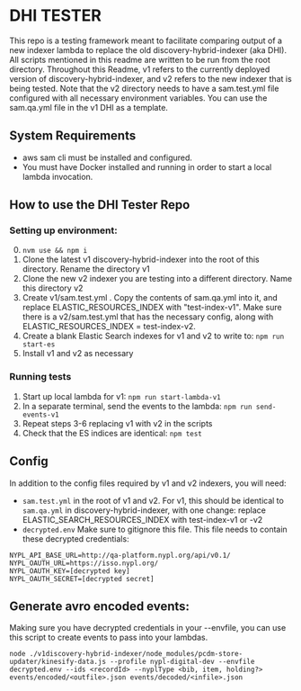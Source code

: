 # DHI TESTER
This repo is a testing framework meant to facilitate comparing output of a new indexer lambda to replace the old discovery-hybrid-indexer (aka DHI). All scripts mentioned in this readme are written to be run from the root directory. Throughout this Readme, v1 refers to the currently deployed version of discovery-hybrid-indexer, and v2 refers to the new indexer that is being tested. Note that the v2 directory needs to have a sam.test.yml file configured with all necessary environment variables. You can use the sam.qa.yml file in the v1 DHI as a template. 

## System Requirements
- aws sam cli must be installed and configured.
- You must have Docker installed and running in order to start a local lambda invocation.

## How to use the DHI Tester Repo

### Setting up environment:
0. `nvm use && npm i`
1. Clone the latest v1 discovery-hybrid-indexer into the root of this directory. Rename the directory v1
2. Clone the new v2 indexer you are testing into a different directory. Name this directory v2
3. Create v1/sam.test.yml . Copy the contents of sam.qa.yml into it, and replace ELASTIC_RESOURCES_INDEX with "test-index-v1". Make sure there is a v2/sam.test.yml that has the necessary config, along with ELASTIC_RESOURCES_INDEX = test-index-v2.
4. Create a blank Elastic Search indexes for v1 and v2 to write to: `npm run start-es`
5. Install v1 and v2 as necessary

### Running tests
1. Start up local lambda for v1: `npm run start-lambda-v1`
2. In a separate terminal, send the events to the lambda:
`npm run send-events-v1`
3. Repeat steps 3-6 replacing v1 with v2 in the scripts
4. Check that the ES indices are identical: `npm test`

## Config
In addition to the config files required by v1 and v2 indexers, you will need:
- `sam.test.yml` in the root of v1 and v2. For v1, this should be identical to `sam.qa.yml` in discovery-hybrid-indexer, with one change: replace ELASTIC_SEARCH_RESOURCES_INDEX with test-index-v1 or -v2
- `decrypted.env` Make sure to gitignore this file. This file needs to contain these decrypted credentials:
```
NYPL_API_BASE_URL=http://qa-platform.nypl.org/api/v0.1/
NYPL_OAUTH_URL=https://isso.nypl.org/
NYPL_OAUTH_KEY=[decrypted key]
NYPL_OAUTH_SECRET=[decrypted secret]
```

## Generate avro encoded events:

Making sure you have decrypted credentials in your --envfile, you can use this script to create events to pass into your lambdas. 

`node ./v1discovery-hybrid-indexer/node_modules/pcdm-store-updater/kinesify-data.js --profile nypl-digital-dev --envfile decrypted.env --ids <recordId> --nyplType <bib, item, holding?> events/encoded/<outfile>.json events/decoded/<infile>.json`




